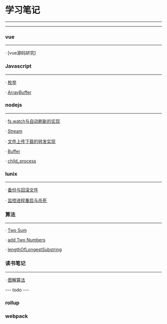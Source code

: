 # 学习笔记

---
---


### vue
---

· [vue源码研究]


### Javascript
---

· [枚举](/201711/enmuerable.md)

· [ArrayBuffer](/201904/arraybuffer.md)

### nodejs
---

· [fs.watch与自动刷新的实现](/201903/watchFile.md)

· [Stream](/201904/stream.md)

· [文件上传下载的转发实现](/201904/uploadAndDownload.md)

· [Buffer](/201904/buffer.md)

· [child_process](/201904/child_process.md)


### lunix
---

· [备份与回滚文件](/201711/copyandroll.md)

· [监控进程重启与杀死](/201904/monitor.md)


### 算法
---

· [Two Sum](/201904/twoSum.md)

· [add Two Numbers](/201904/addTwoNumbers.md)

· [lengthOfLongestSubstring](/201904/lengthOfLongestSubstring.md)


### 读书笔记
---

· [图解算法](/201904/Graphicalalgorithm.md)


--- todo ---

### rollup

### webpack


